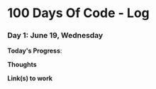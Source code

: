 # 100 Days Of Code - Log

### Day 1: June 19, Wednesday

**Today's Progress**: 

**Thoughts** 

**Link(s) to work**

